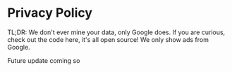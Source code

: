 # Privacy Policy


TL;DR: We don't ever mine your data, only Google does. If you are curious, check out the code here, it's all open source! We only show ads from Google.

Future update coming so

